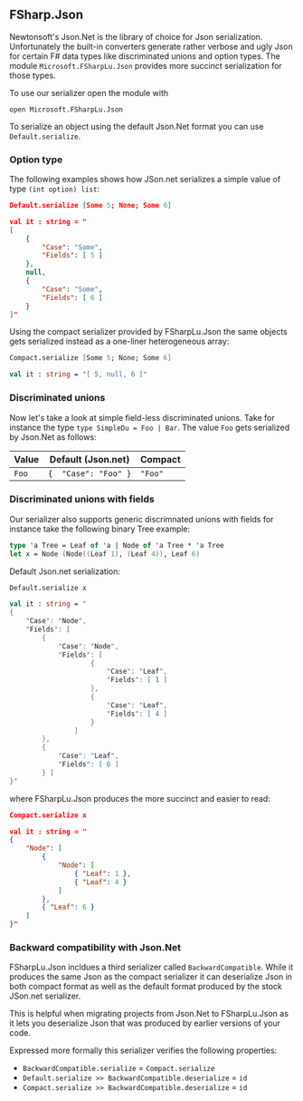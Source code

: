 ## FSharp.Json

Newtonsoft's Json.Net is the library of choice for Json serialization. Unfortunately
the built-in converters generate rather verbose and ugly Json for certain F# data types like
discriminated unions and option types. The module `Microsoft.FSharpLu.Json` provides more succinct 
serialization for those types.

To use our serializer open the module with

    open Microsoft.FSharpLu.Json

To serialize an object using the default Json.Net format you can use
`Default.serialize`.

### Option type

The following examples shows how JSon.net serializes 
a simple value of type `(int option) list`:

```Json
Default.serialize [Some 5; None; Some 6]

val it : string = "
[
    {
        "Case": "Some",
        "Fields": [ 5 ]
    },
    null,
    {
        "Case": "Some",
        "Fields": [ 6 ]
    }
]"
```

Using the compact serializer provided by FSharpLu.Json the same objects
gets serialized instead as a one-liner heterogeneous array:

```Fsharp 
Compact.serialize [Some 5; None; Some 6]

val it : string = "[ 5, null, 6 ]"
```

### Discriminated unions
    
Now let's take a look at simple field-less discriminated unions. 
Take for instance the type `type SimpleDu = Foo | Bar`. 
The value `Foo` gets serialized by Json.Net as follows:

| Value | Default (Json.net) | Compact
| ----- | ------------------ | ----------
| `Foo` |  `{  "Case": "Foo" }` |  `"Foo"`| 


### Discriminated unions with fields

Our serializer also supports generic discrimnated unions with fields for instance take the following
binary Tree example:

```FSharp
type 'a Tree = Leaf of 'a | Node of 'a Tree * 'a Tree
let x = Node (Node((Leaf 1), (Leaf 4)), Leaf 6)
```

Default Json.net serialization:

```FSharp
Default.serialize x

val it : string = "
{
    "Case": "Node",
    "Fields": [
        {
            "Case": "Node",
            "Fields": [
                    {
                        "Case": "Leaf",
                        "Fields": [ 1 ]
                    },
                    {
                        "Case": "Leaf",
                        "Fields": [ 4 ]
                    }
                ]
        },
        {
            "Case": "Leaf",
            "Fields": [ 6 ]
        } ]
}"
```

where FSharpLu.Json produces the more succinct and easier to read:
 
```Json
Compact.serialize x

val it : string = "
{
    "Node": [
        {
            "Node": [
                { "Leaf": 1 },
                { "Leaf": 4 }
            ]
        },
        { "Leaf": 6 }
    ]
}"
```

### Backward compatibility with Json.Net

FSharpLu.Json incldues a third serializer called `BackwardCompatible`. While it produces the same
Json as the compact serializer it can deserialize Json in both compact format as well as the
default format produced by the stock JSon.net serializer.

This is helpful when migrating projects from Json.Net to FSharpLu.Json as it lets you deserialize Json that 
was produced by earlier versions of your code.

Expressed more formally this serializer verifies the following properties:

- `BackwardCompatible.serialize` = `Compact.serialize`
- `Default.serialize >> BackwardCompatible.deserialize` = `id`
- `Compact.serialize >> BackwardCompatible.deserialize` = `id`
